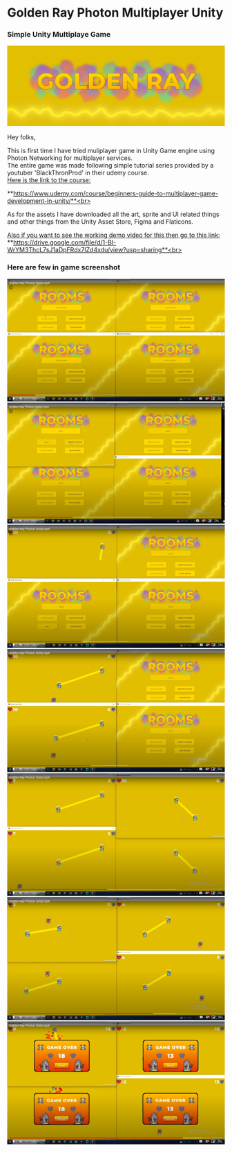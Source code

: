 # Golden Ray Photon Multiplayer Unity

### Simple Unity Multiplaye Game

![Cover Image](8.png)

Hey folks,

This is first time I have tried muliplayer game in Unity Game engine using Photon Networking for multiplayer services.<br>
The entire game was made following simple tutorial series provided by a youtuber 'BlackThronProd' in their udemy course.<br>
<ins>Here is the link to the course:</ins><br>

**https://www.udemy.com/course/beginners-guide-to-multiplayer-game-development-in-unity/**<br>

As for the assets I have downloaded all the art, sprite and UI related things and other things from the Unity Asset Store, Figma and Flaticons.<br>

<ins>Also if you want to see the working demo video for this then go to this link:</ins><br>
**https://drive.google.com/file/d/1-BI-WrYM3ThcL7sJ1aDpFRdx7IZd4xdu/view?usp=sharing**<br>

### Here are few in game screenshot
![1](1.png)
![2](2.png)
![3](3.png)
![4](4.png)
![5](5.png)
![6](6.png)
![7](7.png)
